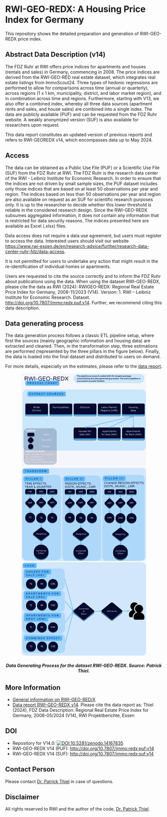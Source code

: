 # RWI-GEO-REDX: A Housing Price Index for Germany

This repository shows the detailed preparation and generation of RWI-GEO-REDX price index.

## Abstract Data Description (v14)

The FDZ Ruhr at RWI offers price indices for apartments and houses (rentals and sales) in Germany, commencing in 2008. The price indices are derived from the RWI-GEO-RED real estate dataset, which integrates real estate listings from ImmoScout24. Three types of hedonic regressions are performed to allow for comparisons across time (annual or quarterly), across regions (1 x 1 km, municipality, district, and labor market region), and in combination across time and regions. Furthermore, starting with V13, we also offer a combined index, whereby all three data sources (apartment rents and sales, and house sales) are combined into a single index. The data are publicly available (PUF) and can be requested from the FDZ Ruhr website. A weakly anonymized version (SUF) is also available for researchers upon request.

This data report constitutes an updated version of previous reports and refers to RWI-GEOREDX v14, which encompasses data up to May 2024.

## Access

The data can be obtained as a Public Use File (PUF) or a Scientific Use File (SUF) from the FDZ Ruhr at RWI. The FDZ Ruhr is the research data center of the RWI - Leibniz Institute for Economic Research. In order to ensure that the indices are not driven by small sample sizes, the PUF dataset includes only those indices that are based on at least 50 observations per year and region. The indices based on less than 50 observations per year and region are also available on request as an SUF for scientific research purposes only. It is up to the researcher to decide whether this lower threshold is reliable in the considered research design. Since the RWI-GEO-REDX subsumes aggregated information, it does not contain any information that is restricted for data security reasons. The indices presented here are available as Excel (.xlsx) files.

Data access does not require a data use agreement, but users must register to access the data. Interested users should visit our website https://www.rwi-essen.de/en/research-advice/further/research-data-center-ruhr-fdz/data-access.

It is not permitted for users to undertake any action that might result in the re-identification of individual homes or apartments.

Users are requested to cite the source correctly and to inform the FDZ Ruhr about publications using the data. When using the dataset RWI-GEO-REDX, please cite the data as RWI (2024): RWIGEO-REDX: Regional Real Estate Price Index for Germany, 2008-11/2023 (V14). Version: 1. RWI – Leibniz Institute for Economic Research. Dataset. http://doi.org/10.7807/immo:redx:puf:v14. Further, we recommend citing this data description.

## Data generating process

The data generation process follows a classic ETL pipeline setup, where first the sources (mainly geographic information and housing data) are extracted and cleaned. Then, in the transformation step, three estimations are performed (represented by the three pillars in the figure below). Finally, the data is loaded into the final dataset and distributed to users on demand.

For more details, especially on the estimates, please refer to the [data report](https://www.rwi-essen.de/fileadmin/user_upload/RWI/FDZ/Datenbeschreibung-REDX-v13.pdf).

<div style="text-align: center;">
    <img src="output/process_picture_extract.png" alt="Extract" width="400"/> 
</div>

<div style="text-align: center;">
    <img src="output/process_picture_transform.png" alt="Transform" width="400"/> 
</div>

<div style="text-align: center;">
    <img src="output/process_picture_load.png" alt="Load" width="400"/> 
</div>
<h6 style="text-align: center;"><strong>Data Generating Process for the dataset RWI-GEO-REDX. Source: Patrick Thiel.</strong></h6>

## More Information

- [General information on RWI-GEO-RED/X](https://www.rwi-essen.de/en/research-advice/further/research-data-center-ruhr-fdz/data-sets/rwi-geo-red/x-real-estate-data-and-price-indices)
- [Data report RWI-GEO-REDX v14](https://www.rwi-essen.de/fileadmin/user_upload/RWI/FDZ/Datenbeschreibung-REDX-v14.pdf). Please cite the data report as: Thiel (2024), FDZ Data Description: Regional Real Estate Price Index for Germany, 2008-05/2024 (V14), RWI Projektberichte, Essen

## DOI
- Repository for V14.0: [![DOI:10.5281/zenodo.14167835](http://img.shields.io/badge/DOI-10.5281/zenodo.10812938-048BC0.svg)](https://zenodo.org/account/settings/github/repository/PThie/RWI-GEO-REDX)
- RWI-GEO-REDX V14 (PUF): http://doi.org/10.7807/immo:redx:puf:v14
- RWI-GEO-REDX V14 (SUF): http://doi.org/10.7807/immo:redx:suf:v14

## Contact Person

Please contact [Dr. Patrick Thiel](https://www.rwi-essen.de/rwi/team/person/patrick-thiel) in case of questions.

## Disclaimer

All rights reserved to RWI and the author of the code, [Dr. Patrick Thiel](https://www.rwi-essen.de/rwi/team/person/patrick-thiel).
